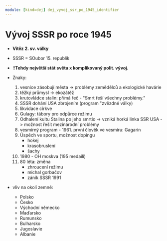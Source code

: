 ```yaml
---
module: [kind=dej] dej_vyvoj_ssr_po_1945_identifier
---
```


# Vývoj SSSR po roce 1945
- **Vítěz 2. sv. války**
- SSSR = SOubor 15. republik
- !!**Tehdy největší stát světa x komplikovaný polit. vývoj.**
- Znaky:
    1. vesnice zásobují města -> problémy zemědělců a ekologické havárie
    1. těžký průmysl -> ekozátěž
    1. krutovládce stalin: přímá řeč - "Smrt řeší všechny problémy."
    1. SSSR dohání USA zbrojením (program "zvězdné války)
    1. likvidace církve
    1. Gulagy: tábory pro odpůrce režimu
    1. Odhalení kultu Stalina po jeho smrtio -> vzniká horká linka SSR USA -> možnost řešit mezinárodní problémy
    1. vesmírný program - 1961. první člověk ve vesmíru: Gagarin
    1. Úspěch ve sportu, možnost dopingu
        - hokej
        - krasobruslení
        - šachy
    1. 1980 - OH moskva (195 medailí)
    1. 80 léta: změna
        - zhroucení režimu
        - michal gorbačov
        - zánik SSSR 1991

- vliv na okolí zemně:
    - Polsko
    - Česko
    - Východní německo
    - Maďarsko
    - Rumunsko
    - Bulharsko
    - Jugoslavie
    - Albanie